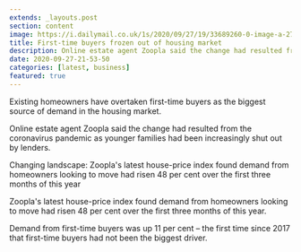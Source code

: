 ```yaml
---
extends: _layouts.post
section: content
image: https://i.dailymail.co.uk/1s/2020/09/27/19/33689260-0-image-a-27_1601230945224.jpg 
title: First-time buyers frozen out of housing market 
description: Online estate agent Zoopla said the change had resulted from the coronavirus pandemic as younger families had been increasingly shut out by lenders. 
date: 2020-09-27-21-53-50 
categories: [latest, business] 
featured: true 
--- 
```

Existing homeowners have overtaken first-time buyers as the biggest source of demand in the housing market. 

Online estate agent Zoopla said the change had resulted from the coronavirus pandemic as younger families had been increasingly shut out by lenders. 

Changing landscape: Zoopla's latest house-price index found demand from homeowners looking to move had risen 48 per cent over the first three months of this year

Zoopla's latest house-price index found demand from homeowners looking to move had risen 48 per cent over the first three months of this year. 

Demand from first-time buyers was up 11 per cent – the first time since 2017 that first-time buyers had not been the biggest driver.

